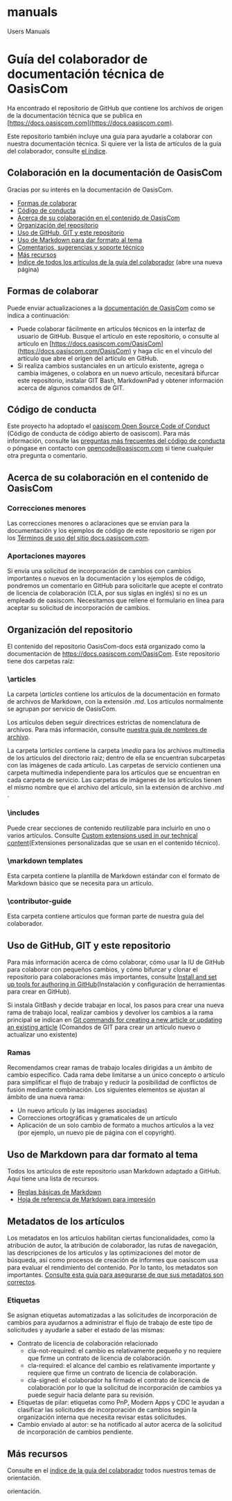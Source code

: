 # manuals
Users Manuals
# <a name="OasisCom-technical-documentation-contributor-guide"></a>Guía del colaborador de documentación técnica de OasisCom
Ha encontrado el repositorio de GitHub que contiene los archivos de origen de la documentación técnica que se publica en [https://docs.oasiscom.com](https://docs.oasiscom.com).

Este repositorio también incluye una guía para ayudarle a colaborar con nuestra documentación técnica. Si quiere ver la lista de artículos de la guía del colaborador, consulte [el índice](contributor-guide/contributor-guide-index.md).

## <a name="contribute-to-OasisCom-documentation"></a>Colaboración en la documentación de OasisCom
Gracias por su interés en la documentación de OasisCom.

* [Formas de colaborar](#ways-to-contribute)
* [Código de conducta](#code-of-conduct)
* [Acerca de su colaboración en el contenido de OasisCom](#about-your-contributions-to-OasisCom-content)
* [Organización del repositorio](#repository-organization)
* [Uso de GitHub, GIT y este repositorio](#use-github-git-and-this-repository)
* [Uso de Markdown para dar formato al tema](#how-to-use-markdown-to-format-your-topic)
* [Comentarios, sugerencias y soporte técnico](./contributor-guide/feedback-and-comments.md)
* [Más recursos](#more-resources)
* [Índice de todos los artículos de la guía del colaborador](contributor-guide/contributor-guide-index.md) (abre una nueva página)

## <a name="ways-to-contribute"></a>Formas de colaborar
Puede enviar actualizaciones a la [documentación de OasisCom](https://docs.oasiscom.com/OasisCom) como se indica a continuación:

* Puede colaborar fácilmente en artículos técnicos en la interfaz de usuario de GitHub. Busque el artículo en este repositorio, o consulte al artículo en [https://docs.oasiscom.com/OasisCom](https://docs.oasiscom.com/OasisCom) y haga clic en el vínculo del artículo que abre el origen del artículo en GitHub.
* Si realiza cambios sustanciales en un artículo existente, agrega o cambia imágenes, o colabora en un nuevo artículo, necesitará bifurcar este repositorio, instalar GIT Bash, MarkdownPad y obtener información acerca de algunos comandos de GIT.

## <a name="code-of-conduct"></a>Código de conducta
Este proyecto ha adoptado el [oasiscom Open Source Code of Conduct](https://opensource.oasiscom.com/codeofconduct/) (Código de conducta de código abierto de oasiscom). Para más información, consulte las [preguntas más frecuentes del código de conducta](https://opensource.oasiscom.com/codeofconduct/faq/) o póngase en contacto con [opencode@oasiscom.com](mailto:opencode@oasiscom.com) si tiene cualquier otra pregunta o comentario.

## <a name="about-your-contributions-to-OasisCom-content"></a>Acerca de su colaboración en el contenido de OasisCom
### <a name="minor-corrections"></a>Correcciones menores
Las correcciones menores o aclaraciones que se envían para la documentación y los ejemplos de código de este repositorio se rigen por los [Términos de uso del sitio docs.oasiscom.com](/enterprise-mobility-security/termsofuse).

### <a name="larger-submissions"></a>Aportaciones mayores
Si envía una solicitud de incorporación de cambios con cambios importantes o nuevos en la documentación y los ejemplos de código, pondremos un comentario en GitHub para solicitarle que acepte el contrato de licencia de colaboración (CLA, por sus siglas en inglés) si no es un empleado de oasiscom. Necesitamos que rellene el formulario en línea para aceptar su solicitud de incorporación de cambios.

## <a name="repository-organization"></a>Organización del repositorio
El contenido del repositorio OasisCom-docs está organizado como la documentación de https://docs.oasiscom.com/OasisCom. Este repositorio tiene dos carpetas raíz:

### <a name="articles"></a>\articles
La carpeta *\articles* contiene los artículos de la documentación en formato de archivos de Markdown, con la extensión *.md*. Los artículos normalmente se agrupan por servicio de OasisCom.

Los artículos deben seguir directrices estrictas de nomenclatura de archivos. Para más información, consulte [nuestra guía de nombres de archivo](contributor-guide/file-names-and-locations.md).

La carpeta *\articles* contiene la carpeta *\media* para los archivos multimedia de los artículos del directorio raíz; dentro de ella se encuentran subcarpetas con las imágenes de cada artículo.  Las carpetas de servicio contienen una carpeta multimedia independiente para los artículos que se encuentran en cada carpeta de servicio. Las carpetas de imágenes de los artículos tienen el mismo nombre que el archivo del artículo, sin la extensión de archivo *.md* .

### <a name="includes"></a>\includes
Puede crear secciones de contenido reutilizable para incluirlo en uno o varios artículos. Consulte [Custom extensions used in our technical content](contributor-guide/custom-markdown-extensions.md)(Extensiones personalizadas que se usan en el contenido técnico).

### <a name="markdown-templates"></a>\markdown templates
Esta carpeta contiene la plantilla de Markdown estándar con el formato de Markdown básico que se necesita para un artículo.

### <a name="contributor-guide"></a>\contributor-guide
Esta carpeta contiene artículos que forman parte de nuestra guía del colaborador.

## <a name="use-github-git-and-this-repository"></a>Uso de GitHub, GIT y este repositorio
Para más información acerca de cómo colaborar, cómo usar la IU de GitHub para colaborar con pequeños cambios, y cómo bifurcar y clonar el repositorio para colaboraciones más importantes, consulte [Install and set up tools for authoring in GitHub](contributor-guide/tools-and-setup.md)(Instalación y configuración de herramientas para crear en GitHub).

Si instala GitBash y decide trabajar en local, los pasos para crear una nueva rama de trabajo local, realizar cambios y devolver los cambios a la rama principal se indican en [Git commands for creating a new article or updating an existing article](contributor-guide/git-commands-for-master.md) (Comandos de GIT para crear un artículo nuevo o actualizar uno existente)

### <a name="branches"></a>Ramas
Recomendamos crear ramas de trabajo locales dirigidas a un ámbito de cambio específico. Cada rama debe limitarse a un único concepto o artículo para simplificar el flujo de trabajo y reducir la posibilidad de conflictos de fusión mediante combinación.  Los siguientes elementos se ajustan al ámbito de una nueva rama:

* Un nuevo artículo (y las imágenes asociadas)
* Correcciones ortográficas y gramaticales de un artículo
* Aplicación de un solo cambio de formato a muchos artículos a la vez (por ejemplo, un nuevo pie de página con el copyright).

## <a name="how-to-use-markdown-to-format-your-topic"></a>Uso de Markdown para dar formato al tema
Todos los artículos de este repositorio usan Markdown adaptado a GitHub.  Aquí tiene una lista de recursos.

* [Reglas básicas de Markdown](https://help.github.com/articles/markdown-basics/)
* [Hoja de referencia de Markdown para impresión](./contributor-guide/media/documents/markdown-cheatsheet.pdf?raw=true)

## <a name="article-metadata"></a>Metadatos de los artículos
Los metadatos en los artículos habilitan ciertas funcionalidades, como la atribución de autor, la atribución de colaborador, las rutas de navegación, las descripciones de los artículos y las optimizaciones del motor de búsqueda, así como procesos de creación de informes que oasiscom usa para evaluar el rendimiento del contenido. Por lo tanto, los metadatos son importantes. [Consulte esta guía para asegurarse de que sus metadatos son correctos](contributor-guide/article-metadata.md).

### <a name="labels"></a>Etiquetas
Se asignan etiquetas automatizadas a las solicitudes de incorporación de cambios para ayudarnos a administrar el flujo de trabajo de este tipo de solicitudes y ayudarle a saber el estado de las mismas:

* Contrato de licencia de colaboración relacionado
  * cla-not-required: el cambio es relativamente pequeño y no requiere que firme un contrato de licencia de colaboración.
  * cla-required: el alcance del cambio es relativamente importante y requiere que firme un contrato de licencia de colaboración.
  * cla-signed: el colaborador ha firmado el contrato de licencia de colaboración por lo que la solicitud de incorporación de cambios ya puede seguir hacia delante para su revisión.
* Etiquetas de pilar: etiquetas como PnP, Modern Apps y CDC le ayudan a clasificar las solicitudes de incorporación de cambios según la organización interna que necesita revisar estas solicitudes.
* Cambio enviado al autor: se ha notificado al autor acerca de la solicitud de incorporación de cambios pendiente.

## <a name="more-resources"></a>Más recursos
Consulte en el [índice de la guía del colaborador](contributor-guide/contributor-guide-index.md) todos nuestros temas de orientación.



<!--HONumber=Dec16_HO1-->


orientación.



<!--HONumber=Dec16_HO1-->


